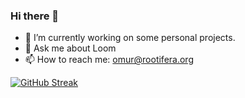 ### Hi there 👋

- 🔭 I’m currently working on some personal projects. 
- 💬 Ask me about Loom
- 📫 How to reach me: omur@rootifera.org

[![GitHub Streak](https://streak-stats.demolab.com/?user=rootifera)](https://git.io/streak-stats)
